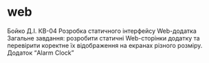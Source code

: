 # web
Бойко Д.І. КВ-04 Розробка статичного інтерфейсу Web-додатка Загальне завдання: розробити статичні Web-сторінки додатку та перевірити коректне їх відображення на екранах різного розміру. Додаток “Alarm Clock”
